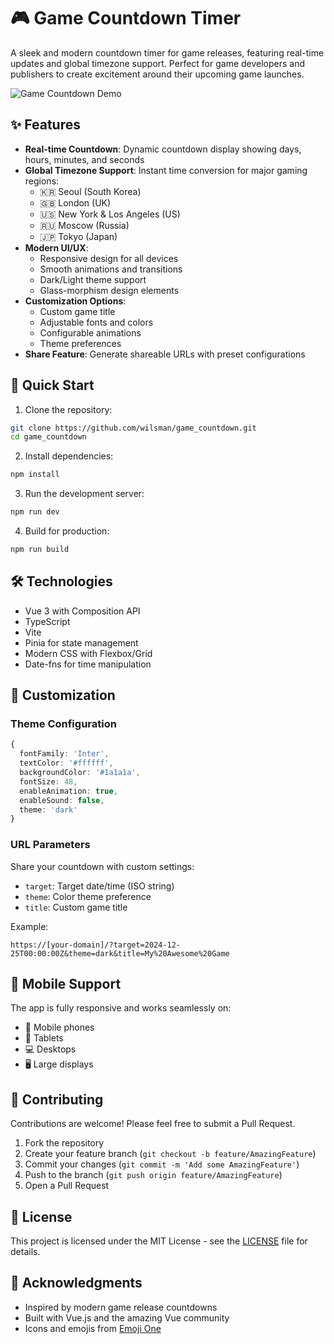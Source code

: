 # 🎮 Game Countdown Timer

A sleek and modern countdown timer for game releases, featuring real-time updates and global timezone support. Perfect for game developers and publishers to create excitement around their upcoming game launches.

![Game Countdown Demo](demo.gif)

## ✨ Features

- **Real-time Countdown**: Dynamic countdown display showing days, hours, minutes, and seconds
- **Global Timezone Support**: Instant time conversion for major gaming regions:
  - 🇰🇷 Seoul (South Korea)
  - 🇬🇧 London (UK)
  - 🇺🇸 New York & Los Angeles (US)
  - 🇷🇺 Moscow (Russia)
  - 🇯🇵 Tokyo (Japan)
- **Modern UI/UX**:
  - Responsive design for all devices
  - Smooth animations and transitions
  - Dark/Light theme support
  - Glass-morphism design elements
- **Customization Options**:
  - Custom game title
  - Adjustable fonts and colors
  - Configurable animations
  - Theme preferences
- **Share Feature**: Generate shareable URLs with preset configurations

## 🚀 Quick Start

1. Clone the repository:
```bash
git clone https://github.com/wilsman/game_countdown.git
cd game_countdown
```

2. Install dependencies:
```bash
npm install
```

3. Run the development server:
```bash
npm run dev
```

4. Build for production:
```bash
npm run build
```

## 🛠️ Technologies

- Vue 3 with Composition API
- TypeScript
- Vite
- Pinia for state management
- Modern CSS with Flexbox/Grid
- Date-fns for time manipulation

## 🎨 Customization

### Theme Configuration
```typescript
{
  fontFamily: 'Inter',
  textColor: '#ffffff',
  backgroundColor: '#1a1a1a',
  fontSize: 48,
  enableAnimation: true,
  enableSound: false,
  theme: 'dark'
}
```

### URL Parameters
Share your countdown with custom settings:
- `target`: Target date/time (ISO string)
- `theme`: Color theme preference
- `title`: Custom game title

Example:
```
https://[your-domain]/?target=2024-12-25T00:00:00Z&theme=dark&title=My%20Awesome%20Game
```

## 📱 Mobile Support

The app is fully responsive and works seamlessly on:
- 📱 Mobile phones
- 📱 Tablets
- 💻 Desktops
- 🖥️ Large displays

## 🤝 Contributing

Contributions are welcome! Please feel free to submit a Pull Request.

1. Fork the repository
2. Create your feature branch (`git checkout -b feature/AmazingFeature`)
3. Commit your changes (`git commit -m 'Add some AmazingFeature'`)
4. Push to the branch (`git push origin feature/AmazingFeature`)
5. Open a Pull Request

## 📝 License

This project is licensed under the MIT License - see the [LICENSE](LICENSE) file for details.

## 🙏 Acknowledgments

- Inspired by modern game release countdowns
- Built with Vue.js and the amazing Vue community
- Icons and emojis from [Emoji One](https://emojione.com/)
